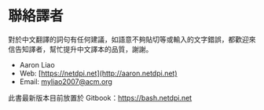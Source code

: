 # 聯絡譯者

對於中文翻譯的詞句有任何建議，如語意不夠貼切等或輸入的文字錯誤，都歡迎來信告知譯者，幫忙提升中文譯本的品質，謝謝。

* Aaron Liao
* Web: [https://netdpi.net](http://aaron.netdpi.net)
* Email: myliao2007@acm.org

此書最新版本目前放置於 Gitbook：[https://bash.netdpi.net ](https://bash.netdpi.net)
